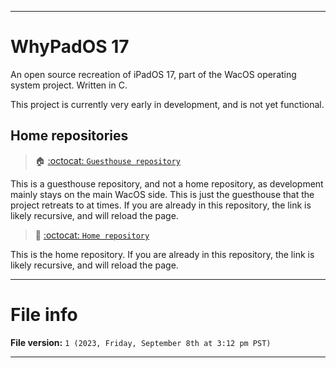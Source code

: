 
***

# WhyPadOS 17

An open source recreation of iPadOS 17, part of the WacOS operating system project. Written in C.

This project is currently very early in development, and is not yet functional.

## Home repositories

> 🏠️ [:octocat: `Guesthouse repository`](https://github.com/seanpm2001/WhyPadOS_17/)

This is a guesthouse repository, and not a home repository, as development mainly stays on the main WacOS side. This is just the guesthouse that the project retreats to at times. If you are already in this repository, the link is likely recursive, and will reload the page.

> 🏡️ [:octocat: `Home repository`](https://github.com/seanpm2001/WacOS/tree/WacOS-dev/WhyPadOS/17/)

This is the home repository. If you are already in this repository, the link is likely recursive, and will reload the page.

***

# File info

**File version:** `1 (2023, Friday, September 8th at 3:12 pm PST)`

***
